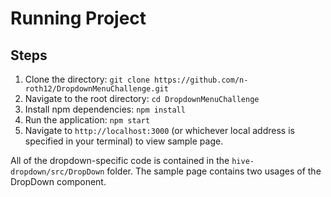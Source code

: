 # Running Project
## Steps
1. Clone the directory: ```git clone https://github.com/n-roth12/DropdownMenuChallenge.git```
2. Navigate to the root directory: ```cd DropdownMenuChallenge```
3. Install npm dependencies: ```npm install```
4. Run the application: ```npm start```
5. Navigate to ```http://localhost:3000``` (or whichever local address is specified in your terminal) to view sample page.

All of the dropdown-specific code is contained in the ```hive-dropdown/src/DropDown``` folder. The sample page contains two usages of the DropDown component.
